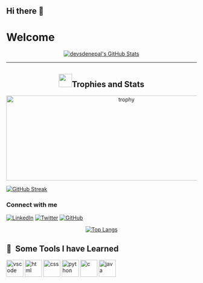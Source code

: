 ## Hi there 👋
# Welcome
 <p align="center">
   <a href="https://awesome-github-stats.azurewebsites.net/index.html??cardType=level-alternate&theme=radical&preferLogin=false">    <img  alt="devsdenepal's GitHub Stats" src="https://awesome-github-stats.azurewebsites.net/user-stats/Binaykumar12?cardType=level-alternate&theme=radical&preferLogin=false" />  </a>
  </p>
    <hr/>
<h2 id="trophies-and-stats" align="center"><img src="https://media0.giphy.com/media/tpw9otZtzhkAZmYae1/giphy.gif?cid=6c09b952bdxvaump82btra5u50inzb7jz9q51xtieuxvca9l&rid=giphy.gif&ct=s"height="35px">Trophies and Stats</h2>
<p align="center">
<a href="https://github.com/ryo-ma/github-profile-trophy"><img src="https://github-profile-trophy.vercel.app/?theme=dark_lover&amp;username=Binaykumar12" alt="trophy" height=225px" width="620px"></a>
</p>

[![GitHub Streak](https://github-readme-streak-stats.herokuapp.com/?user=BinayKumar12&theme=dark)](https://git.io/streak-stats)
### Connect with me
[<img src="https://img.icons8.com/fluent/48/000000/linkedin.png" alt="LinkedIn"/>](https://www.linkedin.com/in/binay-kumar-kurmi-b06429293/)
[<img src="https://img.icons8.com/fluent/48/000000/twitter.png" alt="Twitter"/>](https://x.com/KumarBinay25823)
[<img src="https://img.icons8.com/fluent/48/000000/github.png" alt="GitHub"/>](https://github.com/BinayKumar12)


<div align="center">
  <a href="https://github.com/BinayKumar12/github-readme-stats">
    <img src="https://github-readme-stats.vercel.app/api/top-langs/?username=BinayKumar12&layout=donut-vertical" alt="Top Langs">
  </a>
</div>


<h2> 🚀 &nbsp;Some Tools I have Learned</h2>
<p align="left">
<img src="https://cdn.jsdelivr.net/gh/devicons/devicon/icons/vscode/vscode-original.svg" alt="vscode" width="45" height="45"/>

 <img src="https://cdn.jsdelivr.net/gh/devicons/devicon/icons/html5/html5-original.svg" alt="html" width="45" height="45"/>
 <img src="https://cdn.jsdelivr.net/gh/devicons/devicon/icons/css3/css3-original.svg" alt="css" width="45" height="45"/>
<img src="https://cdn.jsdelivr.net/gh/devicons/devicon/icons/python/python-original.svg" alt="python" width="45" height="45"/>
<img src="https://cdn.jsdelivr.net/gh/devicons/devicon/icons/c/c-original.svg" alt="c" width="45" height="45"/>
<img src="https://cdn.jsdelivr.net/gh/devicons/devicon/icons/java/java-original.svg" alt="java" width="45" height="45"/>
<!-- in your header -->
<link rel="stylesheet" href="https://cdn.jsdelivr.net/gh/devicons/devicon@latest/devicon.min.css">

<!-- in your body -->
<i class="devicon-devicon-plain"></i>

</p>

